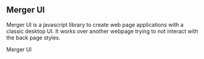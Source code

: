 ## Merger UI

Merger UI is a javascript library to create web page applications with a classic desktop UI. It works over another webpage trying to not interact with the back page styles.

Merger UI